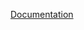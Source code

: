 [Documentation](https://docs.google.com/drawings/d/1pZkDm6v_cY1m82lKLuSZ2naDxpVGIhtiGZGjQ_cWKqU/edit?usp=sharing)